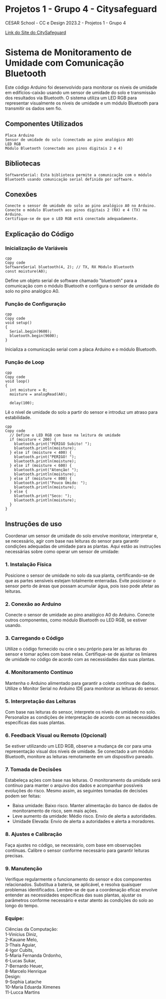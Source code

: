 # Projetos 1 - Grupo 4 - Citysafeguard

CESAR School - CC e Design 2023.2 - Projetos 1 - Grupo 4

[Link do Site do CitySafeguard](https://sites.google.com/cesar.school/citysafeguard/home)

# Sistema de Monitoramento de Umidade com Comunicação Bluetooth

Este código Arduino foi desenvolvido para monitorar os níveis de umidade em edifícios-caixão usando um sensor de umidade do solo e transmissão dos resultados via Bluetooth. O sistema utiliza um LED RGB para representar visualmente os níveis de umidade e um módulo Bluetooth para transmitir os dados sem fio.

## Componentes Utilizados

    Placa Arduino
    Sensor de umidade do solo (conectado ao pino analógico A0)
    LED RGB
    Módulo Bluetooth (conectado aos pinos digitais 2 e 4)
  
## Bibliotecas

    SoftwareSerial: Esta biblioteca permite a comunicação com o módulo Bluetooth usando comunicação serial definida por software.

## Conexões

    Conecte o sensor de umidade do solo ao pino analógico A0 no Arduino.
    Conecte o módulo Bluetooth aos pinos digitais 2 (RX) e 4 (TX) no Arduino.
    Certifique-se de que o LED RGB está conectado adequadamente.

## Explicação do Código

### Inicialização de Variáveis

    cpp
    Copy code
    SoftwareSerial bluetooth(4, 2); // TX, RX Módulo Bluetooth
    const moisture(A0);
    
Define um objeto serial de software chamado "bluetooth" para a comunicação com o módulo Bluetooth e configura o sensor de umidade do solo no pino analógico A0.

### Função de Configuração

    cpp
    Copy code
    void setup()
    {
      Serial.begin(9600);
      bluetooth.begin(9600);
    }
    
Inicializa a comunicação serial com a placa Arduino e o módulo Bluetooth.

### Função de Loop

    cpp
    Copy code
    void loop()
    {
      int moisture = 0;
      moisture = analogRead(A0);
      
      delay(100);
      
Lê o nível de umidade do solo a partir do sensor e introduz um atraso para estabilidade.

    cpp
    Copy code
      // Define o LED RGB com base na leitura de umidade
      if (moisture < 200) {
        bluetooth.print("PERIGO Subito! ");
        bluetooth.println(moisture);
      } else if (moisture < 400) {
        bluetooth.print("PERIGO! ");
        bluetooth.println(moisture);
      } else if (moisture < 600) {
        bluetooth.print("Atenção! ");
        bluetooth.println(moisture);
      } else if (moisture < 800) {
        bluetooth.print("Pouco Úmido: ");
        bluetooth.println(moisture);
      } else {
        bluetooth.print("Seco: ");
        bluetooth.println(moisture);
      }
    }
    
## Instruções de uso
Coordenar um sensor de umidade do solo envolve monitorar, interpretar e, se necessário, agir com base nas leituras do sensor para garantir condições adequadas de umidade para as plantas. Aqui estão as instruções necessárias sobre como operar um sensor de umidade:

### 1. Instalação Física
Posicione o sensor de umidade no solo da sua planta, certificando-se de que as partes sensíveis estejam totalmente enterradas.
Evite posicionar o sensor perto de áreas que possam acumular água, pois isso pode afetar as leituras.

### 2. Conexão ao Arduino
Conecte o sensor de umidade ao pino analógico A0 do Arduino.
Conecte outros componentes, como módulo Bluetooth ou LED RGB, se estiver usando.

### 3. Carregando o Código
Utilize o código fornecido ou crie o seu próprio para ler as leituras do sensor e tomar ações com base nelas.
Certifique-se de ajustar os limiares de umidade no código de acordo com as necessidades das suas plantas.

### 4. Monitoramento Contínuo
Mantenha o Arduino alimentado para garantir a coleta contínua de dados.
Utilize o Monitor Serial no Arduino IDE para monitorar as leituras do sensor.

### 5. Interpretação das Leituras
Com base nas leituras do sensor, interprete os níveis de umidade no solo.
Personalize as condições de interpretação de acordo com as necessidades específicas das suas plantas.

### 6. Feedback Visual ou Remoto (Opcional)
Se estiver utilizando um LED RGB, observe a mudança de cor para uma representação visual dos níveis de umidade.
Se conectado a um módulo Bluetooth, monitore as leituras remotamente em um dispositivo pareado.

### 7. Tomada de Decisões
Estabeleça ações com base nas leituras. O monitoramento da umidade será contínuo para manter o arquivo dos dados e acompanhar possíveis evoluções do risco. Mesmo assim, as seguintes tomadas de decisões podem ser feitas: 
- Baixa umidade: Baixo risco. Manter alimentação do banco de dados de monitoramento de risco, sem mais ações. 
- Leve aumento da umidade: Médio risco. Envio de alerta a autoridades.
- Umidade Elevada: Envio de alerta a autoridades e alerta a moradores.

### 8. Ajustes e Calibração
Faça ajustes no código, se necessário, com base em observações contínuas.
Calibre o sensor conforme necessário para garantir leituras precisas.

### 9. Manutenção
Verifique regularmente o funcionamento do sensor e dos componentes relacionados.
Substitua a bateria, se aplicável, e resolva quaisquer problemas identificados.
Lembre-se de que a coordenação eficaz envolve entender as necessidades específicas das suas plantas, ajustar os parâmetros conforme necessário e estar atento às condições do solo ao longo do tempo.
### Equipe:
Ciências da Computação:<br>
1-Vinícius Diniz,<br>
2-Kauane Melo,<br>
3-Thais Aguiar,<br>
4-Igor Cubits,<br>
5-Maria Fernanda Ordonho,<br>
6-Lucas Sukar,<br>
7-Bernardo Heuer,<br>
8-Marcelo Henrique<br>
Design:<br>
9-Sophia Latache<br>
10-Maria Eduarda Ximenes<br>
11-Lucca Martins


